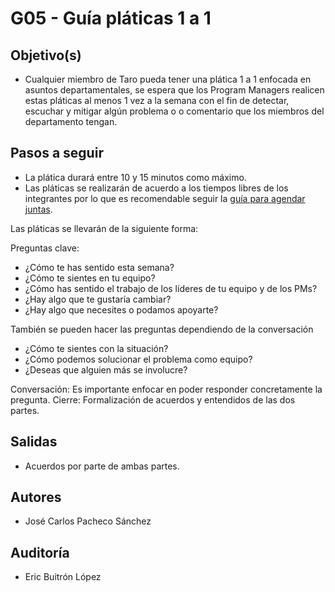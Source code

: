 # G05 - Guía pláticas 1 a 1

## Objetivo(s)

- Cualquier miembro de Taro pueda tener una plática 1 a 1 enfocada en asuntos departamentales, se espera que los Program 
Managers realicen estas pláticas al menos 1 vez a la semana con el fin de detectar, escuchar y mitigar algún problema o
o comentario que los miembros del departamento tengan.


## Pasos a seguir

- La plática durará entre 10 y 15 minutos como máximo.
- Las pláticas se realizarán de acuerdo a los tiempos libres de los integrantes por lo que es recomendable seguir la [guía para agendar juntas](G01-guia-para-agendar-juntas).

Las pláticas se llevarán de la siguiente forma:

Preguntas clave:
- ¿Cómo te has sentido esta semana?
- ¿Cómo te sientes en tu equipo?
- ¿Cómo has sentido el trabajo de los líderes de tu equipo y de los PMs?
- ¿Hay algo que te gustaría cambiar?
- ¿Hay algo que necesites o podamos apoyarte?

También se pueden hacer las preguntas dependiendo de la conversación
- ¿Cómo te sientes con la situación?
- ¿Cómo podemos solucionar el problema como equipo?
- ¿Deseas que alguien más se involucre?


Conversación: Es importante enfocar en poder responder concretamente la pregunta.
Cierre: Formalización de acuerdos y entendidos de las dos partes.

## Salidas

- Acuerdos por parte de ambas partes.

## Autores

- José Carlos Pacheco Sánchez

## Auditoría

- Eric Buitrón López




